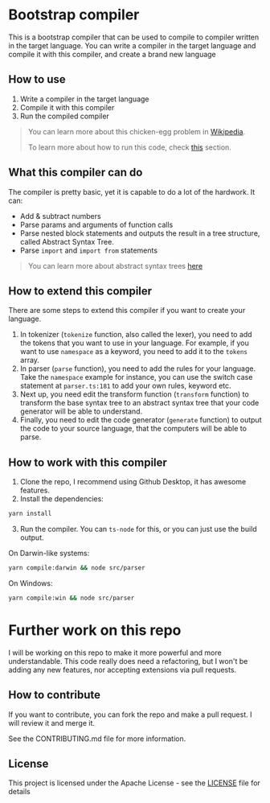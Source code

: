 # Bootstrap compiler

This is a bootstrap compiler that can be used to compile to compiler written in the target language. You can write a compiler in the target language and compile it with this compiler, and create a brand new language

## How to use

1. Write a compiler in the target language
2. Compile it with this compiler
3. Run the compiled compiler

> You can learn more about this chicken-egg problem in [Wikipedia](https://en.wikipedia.org/wiki/Bootstrapping_(compilers)).
>
> To learn more about how to run this code, check [this](#how-to-work-with-this-compiler) section.

## What this compiler can do

The compiler is pretty basic, yet it is capable to do a lot of the hardwork. It can: 
* Add & subtract numbers
* Parse params and arguments of function calls
* Parse nested block statements and outputs the result in a tree structure, called Abstract Syntax Tree.
* Parse `import` and `import from` statements

> You can learn more about abstract syntax trees [here](https://en.wikipedia.org/wiki/Abstract_syntax_tree)

## How to extend this compiler

There are some steps to extend this compiler if you want to create your language.

1. In tokenizer (`tokenize` function, also called the lexer), you need to add the tokens that you want to use in your language. For example, if you want to use `namespace` as a keyword, you need to add it to the `tokens` array.
2. In parser (`parse` function), you need to add the rules for your language. Take the `namespace` example for instance, you can use the switch case statement at `parser.ts:181` to add your own rules, keyword etc.
3. Next up, you need edit the transform function (`transform` function) to transform the base syntax tree to an abstract syntax tree that your code generator will be able to understand.
4. Finally, you need to edit the code generator (`generate` function) to output the code to your source language, that the computers will be able to parse.

## How to work with this compiler

1. Clone the repo, I recommend using Github Desktop, it has awesome features.
2. Install the dependencies:
```bash
yarn install
```
3. Run the compiler. You can `ts-node` for this, or you can just use the build output.

On Darwin-like systems:
```bash
yarn compile:darwin && node src/parser
````

On Windows:
```bash
yarn compile:win && node src/parser
````

# Further work on this repo

I will be working on this repo to make it more powerful and more understandable. This code really does need a refactoring, but I won't be adding any new features, nor accepting extensions via pull requests.

## How to contribute

If you want to contribute, you can fork the repo and make a pull request. I will review it and merge it.

See the CONTRIBUTING.md file for more information.

## License

This project is licensed under the Apache License - see the [LICENSE](LICENSE) file for details
